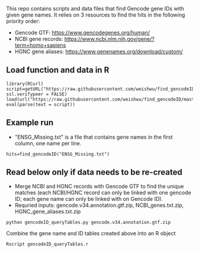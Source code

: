 This repo contains scripts and data files that find Gencode gene IDs with given gene names. It relies on 3 resources to find the hits in the following priority order:
- Gencode GTF: https://www.gencodegenes.org/human/
- NCBI gene records: https://www.ncbi.nlm.nih.gov/gene/?term=homo+sapiens
- HGNC gene aliases: https://www.genenames.org/download/custom/

## Load function and data in R
```
library(RCurl)
script=getURL("https://raw.githubusercontent.com/weishwu/find_gencodeID/master/find_gencodeID.r", ssl.verifypeer = FALSE)
load(url("https://raw.githubusercontent.com/weishwu/find_gencodeID/master/queryTabs.RData"))
eval(parse(text = script))
```

## Example run
- "ENSG_Missing.txt" is a file that contains gene names in the first column, one name per line.
```
hits=find_gencodeID("ENSG_Missing.txt")
```

## Read below only if data needs to be re-created
- Merge NCBI and HGNC records with Gencode GTF to find the unique matches (each NCBI/HGNC record can only be linked with one gencode ID; each gene name can only be linked with on Gencode ID).
- Requried inputs: gencode.v34.annotation.gtf.zip, NCBI_genes.txt.zip, HGNC_gene_aliases.txt.zip
```
python gencodeID_queryTables.py gencode.v34.annotation.gtf.zip
```
Combine the gene name and ID tables created above into an R object
```
Rscript gencodeID_queryTables.r
```



